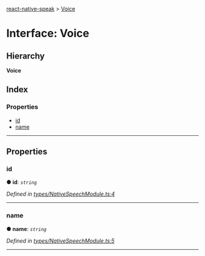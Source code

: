 [react-native-speak](../README.md) > [Voice](../interfaces/voice.md)

# Interface: Voice

## Hierarchy

**Voice**

## Index

### Properties

* [id](voice.md#id)
* [name](voice.md#name)

---

## Properties

<a id="id"></a>

###  id

**● id**: *`string`*

*Defined in [types/NativeSpeechModule.ts:4](https://github.com/ericlewis/react-native-speech/blob/30f561b/src/types/NativeSpeechModule.ts#L4)*

___
<a id="name"></a>

###  name

**● name**: *`string`*

*Defined in [types/NativeSpeechModule.ts:5](https://github.com/ericlewis/react-native-speech/blob/30f561b/src/types/NativeSpeechModule.ts#L5)*

___

